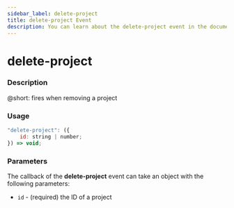 ```yaml
---
sidebar_label: delete-project
title: delete-project Event
description: You can learn about the delete-project event in the documentation of the DHTMLX JavaScript To Do List library. Browse developer guides and API reference, try out code examples and live demos, and download a free 30-day evaluation version of DHTMLX To Do List.
---
```


# delete-project

### Description

@short: fires when removing a project

### Usage

~~~js
"delete-project": ({
    id: string | number;
}) => void;
~~~

### Parameters

The callback of the **delete-project** event can take an object with the following parameters:

- `id` - (required) the ID of a project